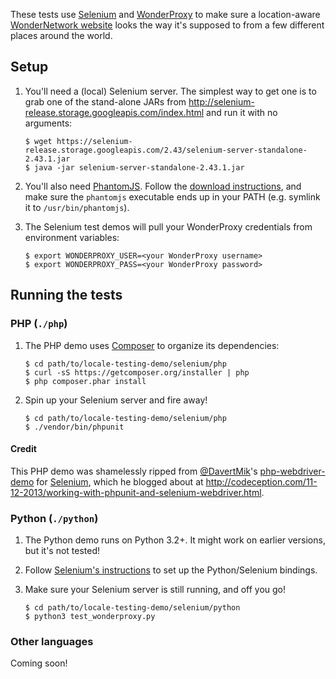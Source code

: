These tests use [Selenium](http://www.seleniumhq.org) and
[WonderProxy](https://wonderproxy.com) to make sure a location-aware
[WonderNetwork website](http://wondernetwork.com/geotest) looks the way it's
supposed to from a few different places around the world.

## Setup

1. You'll need a (local) Selenium server. The simplest way to get one is to
   grab one of the stand-alone JARs from
   http://selenium-release.storage.googleapis.com/index.html and run it with no
   arguments:

    ```
    $ wget https://selenium-release.storage.googleapis.com/2.43/selenium-server-standalone-2.43.1.jar
    $ java -jar selenium-server-standalone-2.43.1.jar
    ```
2. You'll also need [PhantomJS](http://phantomjs.org). Follow the [download
   instructions](http://phantomjs.org/download.html), and make sure the
   `phantomjs` executable ends up in your PATH (e.g. symlink it to
   `/usr/bin/phantomjs`).
3. The Selenium test demos will pull your WonderProxy credentials from
   environment variables:

   ```
   $ export WONDERPROXY_USER=<your WonderProxy username>
   $ export WONDERPROXY_PASS=<your WonderProxy password>
   ```

## Running the tests

### PHP (`./php`)

1. The PHP demo uses [Composer](https://getcomposer.org) to organize its
   dependencies:

   ```
   $ cd path/to/locale-testing-demo/selenium/php
   $ curl -sS https://getcomposer.org/installer | php
   $ php composer.phar install
   ```
   
2. Spin up your Selenium server and fire away!

   ```
   $ cd path/to/locale-testing-demo/selenium/php
   $ ./vendor/bin/phpunit
   ```

#### Credit

This PHP demo was shamelessly ripped from
[@DavertMik](https://github.com/DavertMik)'s
[php-webdriver-demo](https://github.com/DavertMik/php-webdriver-demo) for
[Selenium](http://www.seleniumhq.org), which he blogged about at
http://codeception.com/11-12-2013/working-with-phpunit-and-selenium-webdriver.html.

### Python (`./python`)

1. The Python demo runs on Python 3.2+. It might work on earlier versions, but
   it's not tested!
2. Follow [Selenium's
   instructions](http://selenium-python.readthedocs.org/installation.html) to
   set up the Python/Selenium bindings.
3. Make sure your Selenium server is still running, and off you go!
   
   ```
   $ cd path/to/locale-testing-demo/selenium/python
   $ python3 test_wonderproxy.py
   ```

### Other languages

Coming soon!

